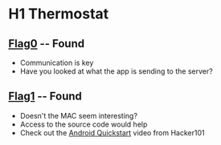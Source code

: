 # H1 Thermostat

## [Flag0](./flag0) -- Found

- Communication is key
- Have you looked at what the app is sending to the server?

## [Flag1](./flag1) -- Found

- Doesn't the MAC seem interesting?
- Access to the source code would help
- Check out the [Android Quickstart][1] video from Hacker101

[1]: https://www.hacker101.com/sessions/android_quickstart